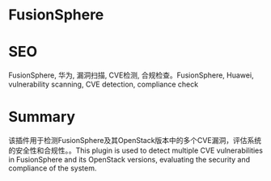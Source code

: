 # FusionSphere
# SEO
FusionSphere, 华为, 漏洞扫描, CVE检测, 合规检查。FusionSphere, Huawei, vulnerability scanning, CVE detection, compliance check
# Summary
该插件用于检测FusionSphere及其OpenStack版本中的多个CVE漏洞，评估系统的安全性和合规性。。This plugin is used to detect multiple CVE vulnerabilities in FusionSphere and its OpenStack versions, evaluating the security and compliance of the system.
